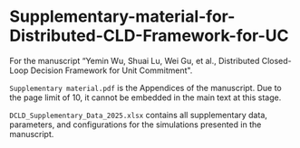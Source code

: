 # Supplementary-material-for-Distributed-CLD-Framework-for-UC
For the manuscript “Yemin Wu, Shuai Lu, Wei Gu, et al., Distributed Closed-Loop Decision Framework for Unit Commitment".

`Supplementary material.pdf` is the Appendices of the manuscript. Due to the page limit of 10, it cannot be embedded in the main text at this stage.

`DCLD_Supplementary_Data_2025.xlsx` contains all supplementary data, parameters, and configurations for the simulations presented in the manuscript.
